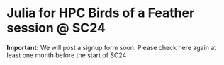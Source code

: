 # Julia for HPC Birds of a Feather session @ SC24

**Important:** We will post a signup form soon. Please check here again at least one month before the start of SC24
